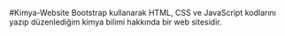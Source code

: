 #Kimya-Website Bootstrap kullanarak HTML, CSS ve JavaScript kodlarını yazıp düzenlediğim kimya bilimi hakkında bir web sitesidir.
